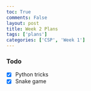 ```yaml
---
toc: True
comments: False
layout: post
title: Week 2 Plans
tags: ['plans']
categories: ['CSP', 'Week 1']
---
```


### Todo

- [x] Python tricks
- [x] Snake game
